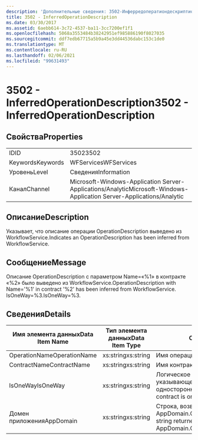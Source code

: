 ```yaml
---
description: 'Дополнительные сведения: 3502-Инферредоператиондескриптион'
title: 3502 - InferredOperationDescription
ms.date: 03/30/2017
ms.assetid: 6aebb614-3c72-4537-ba11-3cc7200ef1f1
ms.openlocfilehash: 5068a3553484b38242951ef985886190f8027035
ms.sourcegitcommit: ddf7edb67715a5b9a45e3dd44536dabc153c1de0
ms.translationtype: MT
ms.contentlocale: ru-RU
ms.lasthandoff: 02/06/2021
ms.locfileid: "99631493"
---
```

# <a name="3502---inferredoperationdescription"></a><span data-ttu-id="54a16-103">3502 - InferredOperationDescription</span><span class="sxs-lookup"><span data-stu-id="54a16-103">3502 - InferredOperationDescription</span></span>

## <a name="properties"></a><span data-ttu-id="54a16-104">Свойства</span><span class="sxs-lookup"><span data-stu-id="54a16-104">Properties</span></span>  
  
|||  
|-|-|  
|<span data-ttu-id="54a16-105">ID</span><span class="sxs-lookup"><span data-stu-id="54a16-105">ID</span></span>|<span data-ttu-id="54a16-106">3502</span><span class="sxs-lookup"><span data-stu-id="54a16-106">3502</span></span>|  
|<span data-ttu-id="54a16-107">Keywords</span><span class="sxs-lookup"><span data-stu-id="54a16-107">Keywords</span></span>|<span data-ttu-id="54a16-108">WFServices</span><span class="sxs-lookup"><span data-stu-id="54a16-108">WFServices</span></span>|  
|<span data-ttu-id="54a16-109">Уровень</span><span class="sxs-lookup"><span data-stu-id="54a16-109">Level</span></span>|<span data-ttu-id="54a16-110">Сведения</span><span class="sxs-lookup"><span data-stu-id="54a16-110">Information</span></span>|  
|<span data-ttu-id="54a16-111">Канал</span><span class="sxs-lookup"><span data-stu-id="54a16-111">Channel</span></span>|<span data-ttu-id="54a16-112">Microsoft-Windows-Application Server-Applications/Analytic</span><span class="sxs-lookup"><span data-stu-id="54a16-112">Microsoft-Windows-Application Server-Applications/Analytic</span></span>|  
  
## <a name="description"></a><span data-ttu-id="54a16-113">Описание</span><span class="sxs-lookup"><span data-stu-id="54a16-113">Description</span></span>  

 <span data-ttu-id="54a16-114">Указывает, что описание операции OperationDescription выведено из WorkflowService.</span><span class="sxs-lookup"><span data-stu-id="54a16-114">Indicates an OperationDescription has been inferred from WorkflowService.</span></span>  
  
## <a name="message"></a><span data-ttu-id="54a16-115">Сообщение</span><span class="sxs-lookup"><span data-stu-id="54a16-115">Message</span></span>  

 <span data-ttu-id="54a16-116">Описание OperationDescription с параметром Name=«%1» в контракте «%2» было выведено из WorkflowService.</span><span class="sxs-lookup"><span data-stu-id="54a16-116">OperationDescription with Name='%1' in contract '%2' has been inferred from WorkflowService.</span></span> <span data-ttu-id="54a16-117">IsOneWay=%3.</span><span class="sxs-lookup"><span data-stu-id="54a16-117">IsOneWay=%3.</span></span>  
  
## <a name="details"></a><span data-ttu-id="54a16-118">Сведения</span><span class="sxs-lookup"><span data-stu-id="54a16-118">Details</span></span>  
  
|<span data-ttu-id="54a16-119">Имя элемента данных</span><span class="sxs-lookup"><span data-stu-id="54a16-119">Data Item Name</span></span>|<span data-ttu-id="54a16-120">Тип элемента данных</span><span class="sxs-lookup"><span data-stu-id="54a16-120">Data Item Type</span></span>|<span data-ttu-id="54a16-121">Описание</span><span class="sxs-lookup"><span data-stu-id="54a16-121">Description</span></span>|  
|--------------------|--------------------|-----------------|  
|<span data-ttu-id="54a16-122">OperationName</span><span class="sxs-lookup"><span data-stu-id="54a16-122">OperationName</span></span>|<span data-ttu-id="54a16-123">xs:string</span><span class="sxs-lookup"><span data-stu-id="54a16-123">xs:string</span></span>|<span data-ttu-id="54a16-124">Имя операции.</span><span class="sxs-lookup"><span data-stu-id="54a16-124">The name of the operation.</span></span>|  
|<span data-ttu-id="54a16-125">ContractName</span><span class="sxs-lookup"><span data-stu-id="54a16-125">ContractName</span></span>|<span data-ttu-id="54a16-126">xs:string</span><span class="sxs-lookup"><span data-stu-id="54a16-126">xs:string</span></span>|<span data-ttu-id="54a16-127">Имя контракта.</span><span class="sxs-lookup"><span data-stu-id="54a16-127">The name of the contract.</span></span>|  
|<span data-ttu-id="54a16-128">IsOneWay</span><span class="sxs-lookup"><span data-stu-id="54a16-128">IsOneWay</span></span>|<span data-ttu-id="54a16-129">xs:string</span><span class="sxs-lookup"><span data-stu-id="54a16-129">xs:string</span></span>|<span data-ttu-id="54a16-130">Логическое значение True или False, указывающее, является ли контракт односторонним.</span><span class="sxs-lookup"><span data-stu-id="54a16-130">True or False indicating if the contract is one-way.</span></span>|  
|<span data-ttu-id="54a16-131">Домен приложения</span><span class="sxs-lookup"><span data-stu-id="54a16-131">AppDomain</span></span>|<span data-ttu-id="54a16-132">xs:string</span><span class="sxs-lookup"><span data-stu-id="54a16-132">xs:string</span></span>|<span data-ttu-id="54a16-133">Строка, возвращаемая AppDomain.CurrentDomain.FriendlyName.</span><span class="sxs-lookup"><span data-stu-id="54a16-133">The string returned by AppDomain.CurrentDomain.FriendlyName.</span></span>|
